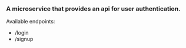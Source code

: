 ### A microservice that provides an api for user authentication.

Available endpoints:
 - /login
 - /signup
